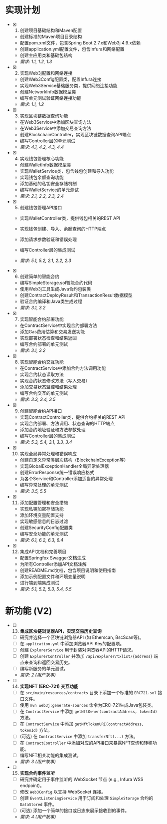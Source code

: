 # 实现计划

- [x] 1. 创建项目基础结构和Maven配置



  - 创建标准的Maven项目目录结构
  - 配置pom.xml文件，包含Spring Boot 2.7.x和Web3j 4.9.x依赖
  - 创建application.yml配置文件，包含Infura和网络配置
  - 创建主应用类和基础包结构
  - _需求: 1.1, 1.2, 1.3_




- [x] 2. 实现Web3j配置和网络连接

  - 创建Web3Config配置类，配置Infura连接
  - 实现Web3Service基础服务类，提供网络连接功能
  - 创建NetworkInfo数据模型类
  - 编写单元测试验证网络连接功能
  - _需求: 1.1, 1.2_

- [x] 3. 实现区块链数据查询功能



  - 在Web3Service中添加区块查询方法
  - 在Web3Service中添加交易查询方法
  - 创建BlockchainController，实现区块链数据查询API端点
  - 编写Controller层的单元测试
  - _需求: 4.1, 4.2, 4.3, 4.4_

- [x] 4. 实现钱包管理核心功能



  - 创建WalletInfo数据模型类
  - 实现WalletService类，包含钱包创建和导入功能
  - 实现钱包余额查询功能
  - 添加基础的私钥安全存储机制
  - 编写WalletService的单元测试
  - _需求: 2.1, 2.2, 2.3, 2.4_

- [x] 5. 创建钱包管理API接口



  - 实现WalletController类，提供钱包相关的REST API
  - 实现钱包创建、导入、余额查询的HTTP端点
  - 添加请求参数验证和错误处理
  - 编写Controller层的集成测试




  - _需求: 5.1, 5.2, 2.1, 2.2, 2.3_

- [x] 6. 创建简单的智能合约
  - 编写SimpleStorage.sol智能合约代码
  - 使用Web3j工具生成Java合约包装类
  - 创建ContractDeployResult和TransactionResult数据模型
  - 验证合约编译和Java类生成过程
  - _需求: 3.1, 3.2_

- [x] 7. 实现智能合约部署功能
  - 在ContractService中实现合约部署方法
  - 添加Gas费用估算和交易发送功能
  - 实现部署状态检查和结果返回
  - 编写合约部署的单元测试
  - _需求: 3.1, 3.2_

- [x] 8. 实现智能合约交互功能
  - 在ContractService中添加合约方法调用功能
  - 实现合约状态读取方法
  - 实现合约状态修改方法（写入交易）
  - 添加交易状态监控和结果处理
  - 编写合约交互的单元测试
  - _需求: 3.3, 3.4, 3.5_

- [x] 9. 创建智能合约API接口
  - 实现ContractController类，提供合约相关的REST API
  - 实现合约部署、方法调用、状态查询的HTTP端点
  - 添加合约地址验证和方法参数处理
  - 编写Controller层的集成测试
  - _需求: 5.3, 5.4, 3.1, 3.3, 3.4_

- [x] 10. 实现全局异常处理和错误响应
  - 创建自定义异常类层次结构（BlockchainException等）
  - 实现GlobalExceptionHandler全局异常处理器
  - 创建ErrorResponse统一错误响应格式
  - 为各个Service和Controller添加适当的异常处理
  - 编写异常处理的单元测试
  - _需求: 3.5, 5.5_

- [x] 11. 添加配置管理和安全措施
  - 实现私钥加密存储功能
  - 添加环境变量配置支持
  - 实现敏感信息的日志过滤
  - 创建SecurityConfig配置类
  - 编写安全功能的单元测试
  - _需求: 6.1, 6.2, 6.3, 6.4_

- [x] 12. 集成API文档和完善项目
  - 配置Springfox Swagger文档生成
  - 为所有Controller添加API文档注解
  - 创建README.md文档，包含项目说明和使用指南
  - 添加示例配置文件和环境变量说明
  - 进行端到端集成测试
  - _需求: 5.1, 5.2, 5.3, 5.4, 5.5_

# 新功能 (V2)

- [ ] 13. **集成区块链浏览器API，实现交易历史查询**
  - [ ] 研究并选择一个区块链浏览器API (如 Etherscan, BscScan等)。
  - [ ] 在 `application.yml` 中添加浏览器API Key的配置项。
  - [ ] 创建 `ExplorerService` 用于封装对浏览器API的HTTP请求。
  - [ ] 创建 `ExplorerController` 并添加 `/api/explorer/txlist/{address}` 端点来查询和返回交易历史。
  - [ ] 编写新服务的单元测试。
  - _需求: 2 (用户故事)_

- [ ] 14. **实现NFT (ERC-721) 交互功能**
  - [ ] 在 `src/main/resources/contracts` 目录下添加一个标准的 `ERC721.sol` 接口文件。
  - [ ] 使用 `mvn web3j:generate-sources` 命令为ERC-721生成Java包装类。
  - [ ] 在 `ContractService` 中添加 `getNftOwner(contractAddress, tokenId)` 方法。
  - [ ] 在 `ContractService` 中添加 `getNftTokenURI(contractAddress, tokenId)` 方法。
  - [ ] (可选) 在 `ContractService` 中添加 `transferNft(...)` 方法。
  - [ ] 在 `ContractController` 中添加对应的API接口来暴露NFT查询和转移功能。
  - [ ] 编写NFT相关功能的集成测试。
  - _需求: 3 (用户故事)_

- [ ] 15. **实现合约事件监听**
  - [ ] 研究并确定用于事件监听的 WebSocket 节点 (e.g., Infura WSS endpoint)。
  - [ ] 修改 `Web3Config` 以支持 WebSocket 连接。
  - [ ] 创建 `EventListeningService` 用于订阅和处理 `SimpleStorage` 合约的 `DataStored` 事件。
  - [ ] (可选) 添加一个简单的接口或日志来展示接收到的事件。
  - _需求: 4 (用户故事)_